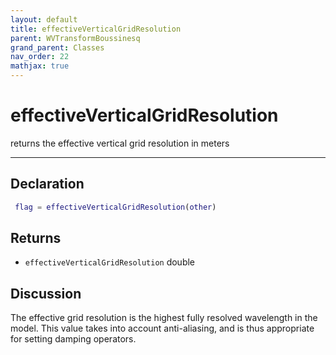 ```yaml
---
layout: default
title: effectiveVerticalGridResolution
parent: WVTransformBoussinesq
grand_parent: Classes
nav_order: 22
mathjax: true
---
```


#  effectiveVerticalGridResolution

returns the effective vertical grid resolution in meters


---

## Declaration
```matlab
 flag = effectiveVerticalGridResolution(other)
```
## Returns
+ `effectiveVerticalGridResolution`  double

## Discussion

  The effective grid resolution is the highest fully resolved
  wavelength in the model. This value takes into account
  anti-aliasing, and is thus appropriate for setting damping
  operators.
 
      
